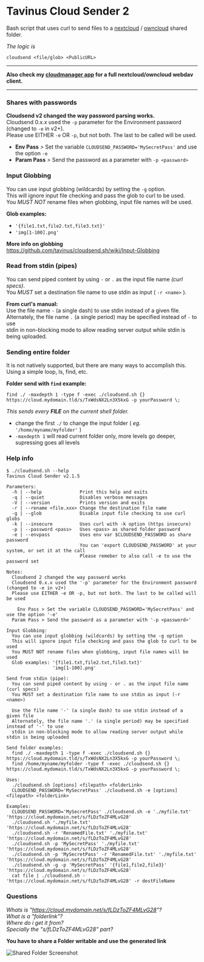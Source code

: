 # Tavinus Cloud Sender 2
Bash script that uses curl to send files to a [nextcloud](https://nextcloud.com) / [owncloud](https://owncloud.org) shared folder.  
  
*The logic is*
```
cloudsend <file/glob> <PublicURL>
```

---

**Also check my [cloudmanager app](https://github.com/tavinus/cloudmanager) for a full nextcloud/owncloud webdav client.**  

---

### Shares with passwords
**Cloudsend v2 changed the way password parsing works.**  
Cloudsend 0.x.x used the `-p` parameter for the Environment password (changed to `-e` in v2+).  
Please use EITHER `-e` OR `-p`, but not both. The last to be called will be used.  
  
 - **Env Pass** *>* Set the variable `CLOUDSEND_PASSWORD='MySecretPass'` and use the option `-e`
 - **Param Pass** *>* Send the password as a parameter with `-p <password>`

### Input Globbing
You can use input globbing (wildcards) by setting the `-g` option.  
This will ignore input file checking and pass the glob to curl to be used.  
You *MUST NOT* rename files when globbing, input file names will be used.  
  
**Glob examples:**
 - `'{file1.txt,file2.txt,file3.txt}'`
 - `'img[1-100].png'`

**More info on globbing**  
https://github.com/tavinus/cloudsend.sh/wiki/Input-Globbing 

### Read from stdin (pipes)
You can send piped content by using `-` or `.` as the input file name *(curl specs)*.  
You *MUST* set a destination file name to use stdin as input ( `-r <name>` ).  
  
**From curl's manual:**  
Use the file name `-` (a single dash) to use stdin instead of a given file.  
Alternately, the file name `.` (a single period) may be specified instead of `-` to use  
stdin in non-blocking mode to allow reading server output while stdin is being uploaded.  

### Sending entire folder
It is not natively supported, but there are many ways to accomplish this.  
Using a simple loop, ls, find, etc.  

**Folder send with `find` example:**
```
find ./ -maxdepth 1 -type f -exec ./cloudsend.sh {} https://cloud.mydomain.tld/s/TxWdsNX2Ln3X5kxG -p yourPassword \;
```
*This sends every **FILE** on the current shell folder.*
 - change the first `./` to change the input folder ( *eg.* `'/home/myname/myfolder'` )
 - `-maxdepth 1` will read current folder only, more levels go deeper, supressing goes all levels

### Help info
```
$ ./cloudsend.sh --help
Tavinus Cloud Sender v2.1.5

Parameters:
  -h | --help              Print this help and exits
  -q | --quiet             Disables verbose messages
  -V | --version           Prints version and exits
  -r | --rename <file.xxx> Change the destination file name
  -g | --glob              Disable input file checking to use curl globs
  -k | --insecure          Uses curl with -k option (https insecure)
  -p | --password <pass>   Uses <pass> as shared folder password
  -e | --envpass           Uses env var $CLOUDSEND_PASSWORD as share password
                           You can 'export CLOUDSEND_PASSWORD' at your system, or set it at the call
                           Please remeber to also call -e to use the password set

Notes:
  Cloudsend 2 changed the way password works
  Cloudsend 0.x.x used the '-p' parameter for the Environment password (changed to -e in v2+)
  Please use EITHER -e OR -p, but not both. The last to be called will be used

    Env Pass > Set the variable CLOUDSEND_PASSWORD='MySecretPass' and use the option '-e'
  Param Pass > Send the password as a parameter with '-p <password>'

Input Globbing:
  You can use input globbing (wildcards) by setting the -g option
  This will ignore input file checking and pass the glob to curl to be used
  You MUST NOT rename files when globbing, input file names will be used
  Glob examples: '{file1.txt,file2.txt,file3.txt}'
                 'img[1-100].png'

Send from stdin (pipe):
  You can send piped content by using - or . as the input file name (curl specs)
  You MUST set a destination file name to use stdin as input (-r <name>)

  Use the file name '-' (a single dash) to use stdin instead of a given file
  Alternately, the file name '.' (a single period) may be specified instead of '-' to use
  stdin in non-blocking mode to allow reading server output while stdin is being uploaded

Send folder examples:
  find ./ -maxdepth 1 -type f -exec ./cloudsend.sh {} https://cloud.mydomain.tld/s/TxWdsNX2Ln3X5kxG -p yourPassword \;
  find /home/myname/myfolder -type f -exec ./cloudsend.sh {} https://cloud.mydomain.tld/s/TxWdsNX2Ln3X5kxG -p yourPassword \;

Uses:
  ./cloudsend.sh [options] <filepath> <folderLink>
  CLOUDSEND_PASSWORD='MySecretPass' ./cloudsend.sh -e [options] <filepath> <folderLink>

Examples:
  CLOUDSEND_PASSWORD='MySecretPass' ./cloudsend.sh -e './myfile.txt' 'https://cloud.mydomain.net/s/fLDzToZF4MLvG28'
  ./cloudsend.sh './myfile.txt' 'https://cloud.mydomain.net/s/fLDzToZF4MLvG28'
  ./cloudsend.sh -r 'RenamedFile.txt' './myfile.txt' 'https://cloud.mydomain.net/s/fLDzToZF4MLvG28'
  ./cloudsend.sh -p 'MySecretPass' './myfile.txt' 'https://cloud.mydomain.net/s/fLDzToZF4MLvG28'
  ./cloudsend.sh -p 'MySecretPass' -r 'RenamedFile.txt' './myfile.txt' 'https://cloud.mydomain.net/s/fLDzToZF4MLvG28'
  ./cloudsend.sh -g -p 'MySecretPass' '{file1,file2,file3}' 'https://cloud.mydomain.net/s/fLDzToZF4MLvG28'
  cat file | ./cloudsend.sh - 'https://cloud.mydomain.net/s/fLDzToZF4MLvG28' -r destFileName
```

### Questions
*Whats is "https://cloud.mydomain.net/s/fLDzToZF4MLvG28"?  
What is a "folderlink"?  
Where do i get it from?  
Specially the "s/fLDzToZF4MLvG28" part?*  
  
**You have to share a Folder writable and use the generated link**  
  
![Shared Folder Screenshot](https://user-images.githubusercontent.com/8039413/81998321-9a4fca00-9628-11ea-8fbc-7e5c7d0faaf0.png)

